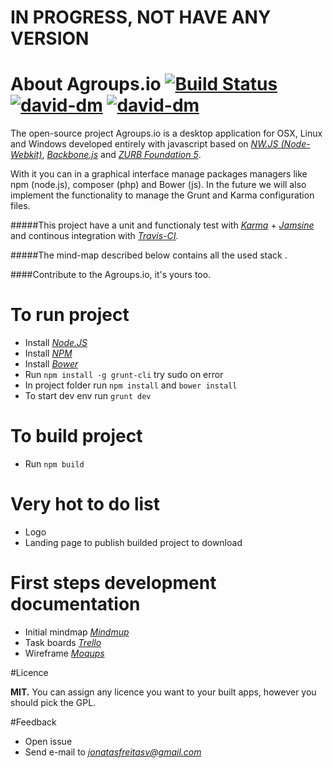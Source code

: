 # IN PROGRESS, NOT HAVE ANY VERSION


# About Agroups.io [![Build Status](https://travis-ci.org/jonatasfreitasv/agroups.io.svg?branch=master)](https://travis-ci.org/jonatasfreitasv/agroups.io) [![david-dm](https://david-dm.org/jonatasfreitasv/agroups.io.svg)](https://david-dm.org/jonatasfreitasv/agroups.io) [![david-dm](https://david-dm.org/jonatasfreitasv/agroups.io/dev-status.svg)](https://david-dm.org/jonatasfreitasv/agroups.io)


The open-source project Agroups.io is a desktop application for OSX, Linux and Windows developed entirely with javascript based on *[NW.JS (Node-Webkit)](http://nwjs.io/)*, *[Backbone.js](http://backbonejs.org/)* and *[ZURB Foundation 5](http://foundation.zurb.com/)*.

With it you can in a graphical interface manage packages managers like npm (node.js), composer (php) and Bower (js). In the future we will also implement the functionality to manage the Grunt and Karma configuration files.

#####This project have a unit and functionaly test with *[Karma](http://karma-runner.github.io/0.13/index.html)* + *[Jamsine](http://jasmine.github.io/2.3/introduction.html)* and continous integration with *[Travis-CI](https://travis-ci.org/jonatasfreitasv/agroups.io)*.

#####The mind-map described below contains all the used stack .

####Contribute to the Agroups.io, it's yours too.

# To run project
- Install *[Node.JS](https://nodejs.org/download/)*
- Install *[NPM](https://www.npmjs.com/package/npm)*
- Install *[Bower](http://bower.io/#install-bower)*
- Run ``` npm install -g grunt-cli ``` try sudo on error
- In project folder run ``` npm install ``` and ``` bower install ```
- To start dev env run ``` grunt dev  ```

# To build project
- Run ``` npm build ```

# Very hot to do list
- Logo
- Landing page to publish builded project to download

# First steps development documentation
- Initial mindmap *[Mindmup](https://atlas.mindmup.com/2015/08/7fbf2e602e4d013366c1021a815988ce/agroups_io_/index.html)*
- Task boards *[Trello](https://trello.com/agroups)*
- Wireframe *[Moqups](https://moqups.com/jonatasfreitasv@gmail.com/dOHIovDo)*

#Licence

**MIT.** You can assign any licence you want to your built apps, however you should pick the GPL.


#Feedback

- Open issue
- Send e-mail to *[jonatasfreitasv@gmail.com](mailto:jonatasfreitasv@gmail.com)*
